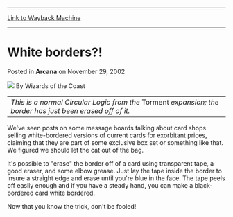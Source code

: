 
---
[Link to Wayback Machine](https://web.archive.org/web/20220126000220/https://magic.wizards.com/en/articles/archive/arcana/white-borders-2002-11-29)

[_metadata_:author]:- "Wizards of the Coast"
[_metadata_:description]:- "This is a normal Circular Logic from the Torment expansion; the border has just been erased off of it.We've seen posts on some message boards talking about card shops selling white-bordered versions of current cards for exorbitant prices, claiming that they are part of some exclusive box set or something like that. We figured we should let the cat out of the bag. It's possible"
[_metadata_:generator]:- "Drupal 7 (http://drupal.org)"
[_metadata_:node]:- "604841"
[_metadata_:publish_date]:- "2002-11-29"
[_metadata_:source]:- "div-main-content"
[_metadata_:title]:- "White borders?!"
[_metadata_:wayback_capture_timestamp]:- "2022-01-26 00:02:20"
[_metadata_:wayback_raw_url]:- "https://web.archive.org/web/20220126000220id_/https://magic.wizards.com/en/articles/archive/arcana/white-borders-2002-11-29"
[_metadata_:wayback_url]:- "https://magic.wizards.com/en/articles/archive/arcana/white-borders-2002-11-29"
---


White borders?!
===============



 Posted in **Arcana**
 on November 29, 2002 






![](https://media.magic.wizards.com/styles/auth_small/public/images/person/wizards_author.jpg)
By Wizards of the Coast













|  |
| --- |
| *This is a normal Circular Logic from the* Torment *expansion; the border has just been erased off of it.* |

We've seen posts on some message boards talking about card shops selling white-bordered versions of current cards for exorbitant prices, claiming that they are part of some exclusive box set or something like that. We figured we should let the cat out of the bag.


It's possible to "erase" the border off of a card using transparent tape, a good eraser, and some elbow grease. Just lay the tape inside the border to insure a straight edge and erase until you're blue in the face. The tape peels off easily enough and if you have a steady hand, you can make a black-bordered card white bordered.


Now that you know the trick, don't be fooled!







